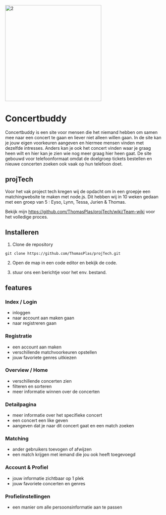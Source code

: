 <img width="310" alt="2" src="https://github.com/user-attachments/assets/2122164b-ad17-4f47-b7d5-b42123107558" />

# Concertbuddy 
Concertbuddy is een site voor mensen die het niemand hebben om samen mee naar een concert te gaan en liever niet alleen willen gaan. 
In de site kan je jouw eigen voorkeuren aangeven en hiermee mensen vinden met dezelfde intresses. 
Anders kan je ook het concert vinden waar je graag heen wilt en hier kan je zien wie nog meer graag hier heen gaat.
De site gebouwd voor telefoonformaat omdat de doelgroep tickets bestellen en nieuwe concerten zoeken ook vaak op hun telefoon doet. 

## projTech
Voor het vak project tech kregen wij de opdacht om in een groepje een matchingwebsite te maken met node.js. Dit hebben wij in 10 weken gedaan met een groep van 5 : Eyso, Lynn, Tessa, Jurien & Thomas. 

Bekijk mijn https://github.com/ThomasPlas/projTech/wiki/Team-wiki voor het volledige proces.

## Installeren
 
1. Clone de repository
```
git clone https://github.com/ThomasPlas/projTech.git
```
2. Open de map in een code editor en bekijk de code.

3. stuur ons een berichtje voor het env. bestand.

## features
### Index / Login 
- inloggen
- naar account aan maken gaan
- naar registreren gaan

### Registratie 
- een account aan maken
- verschillende matchvoorkeuren opstellen
- jouw favoriete genres uitkiezen

### Overview / Home 
- verschillende concerten zien
- filteren en sorteren
- meer informatie winnen over de concerten

### Detailpagina 
- meer informatie over het specifieke concert
- een concert een like geven
- aangeven dat je naar dit concert gaat en een match zoeken

### Matching 
- ander gebruikers toevogen of afwijzen
- een match krijgen met iemand die jou ook heeft toegevoegd

### Account & Profiel 
- jouw informatie zichtbaar op 1 plek
- jouw favoriete concerten en genres

### Profielinstellingen 
- een manier om alle persoonsinformatie aan te passen

